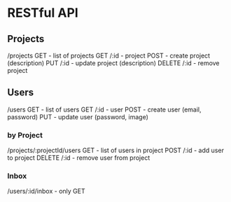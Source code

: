 # RESTful API

## Projects

/projects
  GET - list of projects
  GET /:id - project
  POST - create project (description)
  PUT /:id - update project (description)
  DELETE /:id - remove project

## Users

/users
  GET - list of users
  GET /:id - user
  POST - create user (email, password)
  PUT - update user (password, image)

### by Project

/projects/:projectId/users
  GET - list of users in project
  POST /:id - add user to project
  DELETE /:id - remove user from project



### Inbox

/users/:id/inbox - only GET




